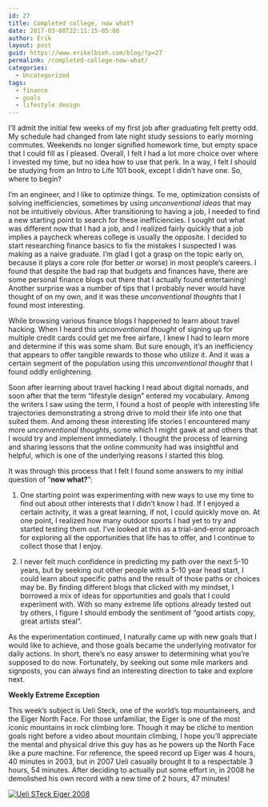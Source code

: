 ```yaml
---
id: 27
title: Completed college, now what?
date: 2017-03-08T22:11:15-05:00
author: Erik
layout: post
guid: https://www.erikelbieh.com/blog/?p=27
permalink: /completed-college-now-what/
categories:
  - Uncategorized
tags:
  - finance
  - goals
  - lifestyle design
---
```

I’ll admit the initial few weeks of my first job after graduating felt pretty odd. My schedule had changed from late night study sessions to early morning commutes. Weekends no longer signified homework time, but empty space that I could fill as I pleased. Overall, I felt I had a lot more choice over where I invested my time, but no idea how to use that perk. In a way, I felt I should be studying from an Intro to Life 101 book, except I didn&#8217;t have one. So, where to begin?

I’m an engineer, and I like to optimize things. To me, optimization consists of solving inefficiencies, sometimes by using _unconventional ideas_ that may not be intuitively obvious. After transitioning to having a job, I needed to find a new starting point to search for these inefficiencies. I sought out what was different now that I had a job, and I realized fairly quickly that a job implies a paycheck whereas college is usually the opposite. I decided to start researching finance basics to fix the mistakes I suspected I was making as a naive graduate. I’m glad I got a grasp on the topic early on, because it plays a core role (for better or worse) in most people’s careers. I found that despite the bad rap that budgets and finances have, there are some personal finance blogs out there that I actually found entertaining! Another surprise was a number of tips that I probably never would have thought of on my own, and it was these _unconventional thoughts_ that I found most interesting.<!--more-->

While browsing various finance blogs I happened to learn about travel hacking. When I heard this _unconventional thought_ of signing up for multiple credit cards could get me free airfare, I knew I had to learn more and determine if this was some sham. But sure enough, it’s an inefficiency that appears to offer tangible rewards to those who utilize it. And it was a certain segment of the population using this _unconventional thought_ that I found oddly enlightening.

Soon after learning about travel hacking I read about digital nomads, and soon after that the term “lifestyle design” entered my vocabulary. Among the writers I saw using the term, I found a host of people with interesting life trajectories demonstrating a strong drive to mold their life into one that suited them. And among these interesting life stories I encountered many more _unconventional thoughts_, some which I might gawk at and others that I would try and implement immediately. I thought the process of learning and sharing lessons that the online community had was insightful and helpful, which is one of the underlying reasons I started this blog.

It was through this process that I felt I found some answers to my initial question of “**now what?**”:

1. One starting point was experimenting with new ways to use my time to find out about other interests that I didn’t know I had. If I enjoyed a certain activity, it was a great learning, if not, I could quickly move on. At one point, I realized how many outdoor sports I had yet to try and started testing them out. I’ve looked at this as a trial-and-error approach for exploring all the opportunities that life has to offer, and I continue to collect those that I enjoy.

2. I never felt much confidence in predicting my path over the next 5-10 years, but by seeking out other people with a 5-10 year head start, I could learn about specific paths and the result of those paths or choices may be. By finding different blogs that clicked with my mindset, I borrowed a mix of ideas for opportunities and goals that I could experiment with. With so many extreme life options already tested out by others, I figure I should embody the sentiment of “good artists copy, great artists steal”.

As the experimentation continued, I naturally came up with new goals that I would like to achieve, and those goals became the underlying motivator for daily actions. In short, there’s no easy answer to determining what you’re supposed to do now. Fortunately, by seeking out some mile markers and signposts, you can always find an interesting direction to take and explore next.

**Weekly Extreme Exception**

This week’s subject is Ueli Steck, one of the world’s top mountaineers, and the Eiger North Face. For those unfamiliar, the Eiger is one of the most iconic mountains in rock climbing lore. Though it may be cliché to mention goals right before a video about mountain climbing, I hope you’ll appreciate the mental and physical drive this guy has as he powers up the North Face like a pure machine. For reference, the speed record up Eiger was 4 hours, 40 minutes in 2003, but in 2007 Ueli casually brought it to a respectable 3 hours, 54 minutes. After deciding to actually put some effort in, in 2008 he demolished his own record with a new time of 2 hours, 47 minutes!

[![Ueli STeck Eiger 2008](http://img.youtube.com/vi/_a0X9rdJ7hc/0.jpg)](http://www.youtube.com/watch?v=_a0X9rdJ7hc "Ueli Steck RECORD EIGER 2008")

